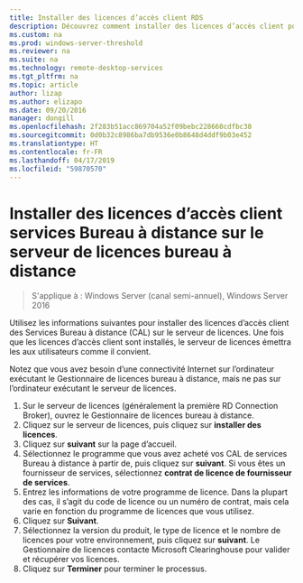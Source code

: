 ```yaml
---
title: Installer des licences d’accès client RDS
description: Découvrez comment installer des licences d’accès client pour les clients Bureau à distance.
ms.custom: na
ms.prod: windows-server-threshold
ms.reviewer: na
ms.suite: na
ms.technology: remote-desktop-services
ms.tgt_pltfrm: na
ms.topic: article
author: lizap
ms.author: elizapo
ms.date: 09/20/2016
manager: dongill
ms.openlocfilehash: 2f283b51acc869704a52f09bebc228660cdfbc38
ms.sourcegitcommit: 0d0b32c8986ba7db9536e0b8648d4ddf9b03e452
ms.translationtype: HT
ms.contentlocale: fr-FR
ms.lasthandoff: 04/17/2019
ms.locfileid: "59870570"
---
```

# <a name="install-rds-client-access-licenses-on-the-remote-desktop-license-server"></a>Installer des licences d’accès client services Bureau à distance sur le serveur de licences bureau à distance

>S'applique à : Windows Server (canal semi-annuel), Windows Server 2016

Utilisez les informations suivantes pour installer des licences d’accès client des Services Bureau à distance (CAL) sur le serveur de licences. Une fois que les licences d’accès client sont installés, le serveur de licences émettra les aux utilisateurs comme il convient.

Notez que vous avez besoin d’une connectivité Internet sur l’ordinateur exécutant le Gestionnaire de licences bureau à distance, mais ne pas sur l’ordinateur exécutant le serveur de licences.

1. Sur le serveur de licences (généralement la première RD Connection Broker), ouvrez le Gestionnaire de licences bureau à distance.
2. Cliquez sur le serveur de licences, puis cliquez sur **installer des licences**.
3. Cliquez sur **suivant** sur la page d’accueil.
4. Sélectionnez le programme que vous avez acheté vos CAL de services Bureau à distance à partir de, puis cliquez sur **suivant**. Si vous êtes un fournisseur de services, sélectionnez **contrat de licence de fournisseur de services**.
5. Entrez les informations de votre programme de licence. Dans la plupart des cas, il s’agit du code de licence ou un numéro de contrat, mais cela varie en fonction du programme de licences que vous utilisez.
6. Cliquez sur **Suivant**.
7. Sélectionnez la version du produit, le type de licence et le nombre de licences pour votre environnement, puis cliquez sur **suivant**. Le Gestionnaire de licences contacte Microsoft Clearinghouse pour valider et récupérer vos licences.
8.  Cliquez sur **Terminer** pour terminer le processus.